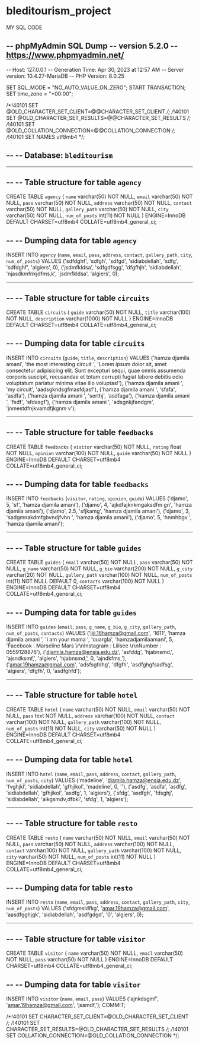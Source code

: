 # bleditourism_project

  MY SQL CODE
  
-- phpMyAdmin SQL Dump
-- version 5.2.0
-- https://www.phpmyadmin.net/
--
-- Host: 127.0.0.1
-- Generation Time: Apr 30, 2023 at 12:57 AM
-- Server version: 10.4.27-MariaDB
-- PHP Version: 8.0.25

SET SQL_MODE = "NO_AUTO_VALUE_ON_ZERO";
START TRANSACTION;
SET time_zone = "+00:00";


/*!40101 SET @OLD_CHARACTER_SET_CLIENT=@@CHARACTER_SET_CLIENT */;
/*!40101 SET @OLD_CHARACTER_SET_RESULTS=@@CHARACTER_SET_RESULTS */;
/*!40101 SET @OLD_COLLATION_CONNECTION=@@COLLATION_CONNECTION */;
/*!40101 SET NAMES utf8mb4 */;

--
-- Database: `bleditourism`
--

-- --------------------------------------------------------

--
-- Table structure for table `agency`
--

CREATE TABLE `agency` (
  `name` varchar(50) NOT NULL,
  `email` varchar(50) NOT NULL,
  `pass` varchar(50) NOT NULL,
  `address` varchar(50) NOT NULL,
  `contact` varchar(50) NOT NULL,
  `gallery_path` varchar(50) NOT NULL,
  `city` varchar(50) NOT NULL,
  `num_of_posts` int(11) NOT NULL
) ENGINE=InnoDB DEFAULT CHARSET=utf8mb4 COLLATE=utf8mb4_general_ci;

--
-- Dumping data for table `agency`
--

INSERT INTO `agency` (`name`, `email`, `pass`, `address`, `contact`, `gallery_path`, `city`, `num_of_posts`) VALUES
('sdfdghf', 'sdfgh', 'sdfgd', 'sidiabdellah', 'sdfg', 'sdfdghf', 'algiers', 0),
('jsdmfkldsa', 'sdfgdfsgg', 'dfgfhjh', 'sidiabdellah', 'njasdkmfnkjdfms,k', 'jsdmfkldsa', 'algiers', 0);

-- --------------------------------------------------------

--
-- Table structure for table `circuits`
--

CREATE TABLE `circuits` (
  `guide` varchar(50) NOT NULL,
  `title` varchar(100) NOT NULL,
  `description` varchar(1000) NOT NULL
) ENGINE=InnoDB DEFAULT CHARSET=utf8mb4 COLLATE=utf8mb4_general_ci;

--
-- Dumping data for table `circuits`
--

INSERT INTO `circuits` (`guide`, `title`, `description`) VALUES
('hamza djamila amani', 'the most interesting circuit ', 'Lorem ipsum dolor sit, amet consectetur adipisicing elit. Sunt excepturi sequi, quae omnis assumenda corporis suscipit, recusandae et totam corrupti fugiat labore debitis odio voluptatum pariatur minima vitae illo voluptas!'),
('hamza djamila amani ', 'my circuit', 'aadsgkndsgfmasfdjasf'),
('hamza djamila amani ', 'sfafa', 'asdfa'),
('hamza djamila amani ', 'serthj', 'asdfaga'),
('hamza djamila amani ', 'fsdf', 'sfdasgf'),
('hamza djamila amani ', 'adsgnkjfandgm', 'jnmestdfnjkvamdfjkgnm v');

-- --------------------------------------------------------

--
-- Table structure for table `feedbacks`
--

CREATE TABLE `feedbacks` (
  `visitor` varchar(50) NOT NULL,
  `rating` float NOT NULL,
  `opinion` varchar(100) NOT NULL,
  `guide` varchar(50) NOT NULL
) ENGINE=InnoDB DEFAULT CHARSET=utf8mb4 COLLATE=utf8mb4_general_ci;

--
-- Dumping data for table `feedbacks`
--

INSERT INTO `feedbacks` (`visitor`, `rating`, `opinion`, `guide`) VALUES
('djamo', 5, 'sf', 'hamza djamila amani'),
('djamo', 4, 'ajkdfajknkmgaksdfm gn', 'hamza djamila amani'),
('djamo', 2.5, 'sfjkamg', 'hamza djamila amani'),
('djamo', 3, 'sadgmnakdmfgbvndjfvhn ', 'hamza djamila amani'),
('djamo', 5, 'hnmhbgv ', 'hamza djamila amani');

-- --------------------------------------------------------

--
-- Table structure for table `guides`
--

CREATE TABLE `guides` (
  `email` varchar(50) NOT NULL,
  `pass` varchar(50) NOT NULL,
  `g_name` varchar(50) NOT NULL,
  `g_bio` varchar(200) NOT NULL,
  `g_city` varchar(20) NOT NULL,
  `gallery_path` varchar(100) NOT NULL,
  `num_of_posts` int(11) NOT NULL DEFAULT 0,
  `contacts` varchar(100) NOT NULL
) ENGINE=InnoDB DEFAULT CHARSET=utf8mb4 COLLATE=utf8mb4_general_ci;

--
-- Dumping data for table `guides`
--

INSERT INTO `guides` (`email`, `pass`, `g_name`, `g_bio`, `g_city`, `gallery_path`, `num_of_posts`, `contacts`) VALUES
('jiji.16hamza@gmail.com', '1611', 'hamza djamila amani ', 'i am your mama ', 'ouargla', 'hamzadjamilaamani', 5, 'Facebook : Marseline Mars \r\nInstagram : Liilsee \r\nNumber : 0559128876'),
('djamila.hamza@ensia.edu.dz', 'asfddg', 'hjabnsmd,', 'ajsndksmf,', 'algiers', 'hjabnsmd,', 0, 'ajndkfms,'),
('amar.19hamza@gmail.com', 'adsfsgfdhg', 'dfgfh', 'asdfghgfsadfsg', 'algiers', 'dfgfh', 0, 'asdfghfd');

-- --------------------------------------------------------

--
-- Table structure for table `hotel`
--

CREATE TABLE `hotel` (
  `name` varchar(50) NOT NULL,
  `email` varchar(50) NOT NULL,
  `pass` text NOT NULL,
  `address` varchar(100) NOT NULL,
  `contact` varchar(100) NOT NULL,
  `gallery_path` varchar(100) NOT NULL,
  `num_of_posts` int(11) NOT NULL,
  `city` varchar(50) NOT NULL
) ENGINE=InnoDB DEFAULT CHARSET=utf8mb4 COLLATE=utf8mb4_general_ci;

--
-- Dumping data for table `hotel`
--

INSERT INTO `hotel` (`name`, `email`, `pass`, `address`, `contact`, `gallery_path`, `num_of_posts`, `city`) VALUES
('madeline', 'djamila.hamza@ensia.edu.dz', 'fvghjkl', 'sidiabdellah', 'gfhjikol', 'madeline', 0, ''),
('asdfg', 'asdfa', 'asdfg', 'sidiabdellah', 'gfhjikol', 'asdfg', 1, 'algiers'),
('sfdg', 'asdfgh', 'fdsghj', 'sidiabdellah', 'aikgsmdv,dfbkl', 'sfdg', 1, 'algiers');

-- --------------------------------------------------------

--
-- Table structure for table `resto`
--

CREATE TABLE `resto` (
  `name` varchar(50) NOT NULL,
  `email` varchar(50) NOT NULL,
  `pass` varchar(50) NOT NULL,
  `address` varchar(100) NOT NULL,
  `contact` varchar(100) NOT NULL,
  `gallery_path` varchar(100) NOT NULL,
  `city` varchar(50) NOT NULL,
  `num_of_posts` int(11) NOT NULL
) ENGINE=InnoDB DEFAULT CHARSET=utf8mb4 COLLATE=utf8mb4_general_ci;

--
-- Dumping data for table `resto`
--

INSERT INTO `resto` (`name`, `email`, `pass`, `address`, `contact`, `gallery_path`, `city`, `num_of_posts`) VALUES
('sfdgmsldfkg', 'amar.19hamza@gmail.com', 'aasdfgghjgk', 'sidiabdellah', 'asdfgdgd', '0', 'algiers', 0);

-- --------------------------------------------------------

--
-- Table structure for table `visitor`
--

CREATE TABLE `visitor` (
  `name` varchar(50) NOT NULL,
  `email` varchar(50) NOT NULL,
  `pass` varchar(50) NOT NULL
) ENGINE=InnoDB DEFAULT CHARSET=utf8mb4 COLLATE=utf8mb4_general_ci;

--
-- Dumping data for table `visitor`
--

INSERT INTO `visitor` (`name`, `email`, `pass`) VALUES
('ajnkdsgmf', 'amar.19hamza@gmail.com', 'jsamdf,');
COMMIT;

/*!40101 SET CHARACTER_SET_CLIENT=@OLD_CHARACTER_SET_CLIENT */;
/*!40101 SET CHARACTER_SET_RESULTS=@OLD_CHARACTER_SET_RESULTS */;
/*!40101 SET COLLATION_CONNECTION=@OLD_COLLATION_CONNECTION */;

